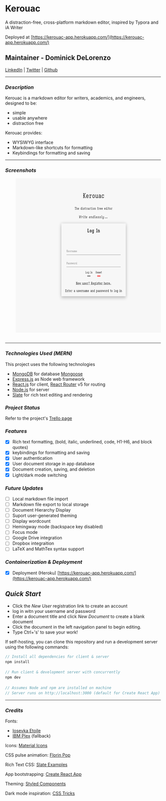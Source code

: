 # Kerouac

A distraction-free, cross-platform markdown editor, inspired by Typora and iA Writer

Deployed at [https://kerouac-app.herokuapp.com/](https://kerouac-app.herokuapp.com/)

## Maintainer - Dominick DeLorenzo
[LinkedIn](https://www.linkedin.com/in/dominick-delorenzo-breed) | [Twitter](https://twitter.com/bad_mr_wolf) | [Github](https://github.com/domdelorenzo)


***
### ***Description***

Kerouac is a markdown editor for writers, academics, and engineers, designed to be:
* simple
* usable anywhere
* distraction free

Kerouac provides:
* WYSIWYG interface
* Markdown-like shortcuts for formatting
* Keybindings for formatting and saving

***

### ***Screenshots***

<div align="center">
  <pre>
    <img src="screenshots/Login.png" height="500" />&nbsp;&nbsp;&nbsp;<img src="screenshots/Page.png" height="500" />&nbsp;&nbsp;&nbsp;<img src="screenshots/Prufrock.png" height="500" />
  </pre>
</div>

***
### ***Technologies Used (MERN)***

This project uses the following technologies

- [MongoDB](https://www.mongodb.com/) for database [Mongoose](https://mongoosejs.com/)
- [Express.js](http://expressjs.com/) as Node web framework
- [React.js](https://reactjs.org) for client, [React Router](https://reacttraining.com/react-router/) v5 for routing
- [Node.js](https://nodejs.org/en/) for server
- [Slate](https://github.com/ianstormtaylor/slate) for rich text editing and rendering

### ***Project Status***

Refer to the project's [Trello page](https://trello.com/b/08z798iH/markdown-editor)

### ***Features***
- [x] Rich text formatting, (bold, italic, underlined, code, H1-H6, and block quotes)
- [x] keybindings for formatting and saving
- [x] User authentication
- [x] User document storage in app database
- [x] Document creation, saving, and deletion
- [x] Light/dark mode switching

### ***Future Updates***
- [ ] Local markdown file import
- [ ] Markdown file export to local storage
- [ ] Document Hierarchy Display
- [ ] Suport user-generated theming
- [ ] Display wordcount
- [ ] Hemingway mode (backspace key disabled)
- [ ] Focus mode
- [ ] Google Drive integration
- [ ] Dropbox integraition
- [ ] LaTeX and MathTex syntax support

### ***Containerization & Deployment***

- [x] Deployment (Heroku) [https://kerouac-app.herokuapp.com/](https://kerouac-app.herokuapp.com/)

## ***Quick Start***

* Click the *New User* registration link to create an account
* log in witn your username and password
* Enter a document title and click *New Document* to create a blank document
* Click the document in the left navigation panel to begin editing.
* Type Ctrl+'s' to save your work!

If self-hosting, you can clone this repository and run a development server using the following commands:

```javascript
// Install all dependencies for client & server
npm install

// Run client & development server with concurrently
npm dev

// Assumes Node and npm are installed on machine
// Server runs on http://localhost:3000 (default for Create React App)
```

***

### ***Credits***

Fonts: 
* [Iosevka Etoile](https://typeof.net/Iosevka/)
* [IBM Plex](https://www.ibm.com/plex/) (fallback)

Icons: [Material Icons](https://fonts.google.com/icons)

CSS pulse animation: [Florin Pop](https://www.florin-pop.com/blog/2019/03/css-pulse-effect/)

Rich Text CSS: [Slate Examples](https://www.slatejs.org/examples/)

App bootstrapping: [Create React App](https://github.com/facebook/create-react-app)

Theming: [Styled Components](https://styled-components.com/)

Dark mode inspiration: [CSS Tricks](https://css-tricks.com/a-dark-mode-toggle-with-react-and-themeprovider/)
